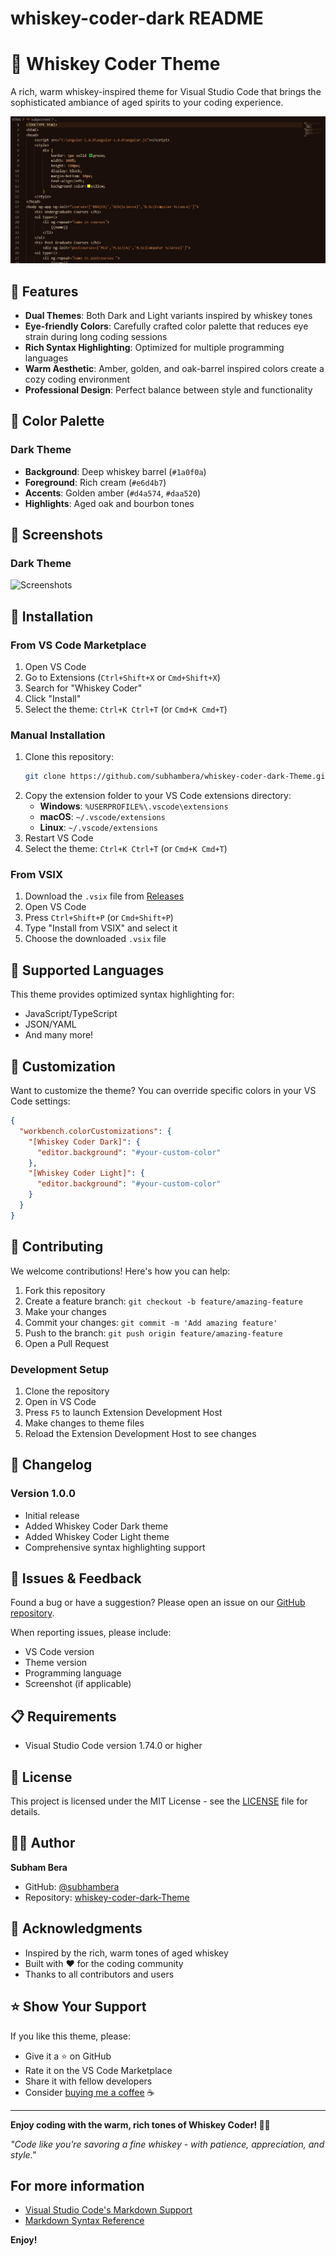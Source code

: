 # whiskey-coder-dark README

# 🥃 Whiskey Coder Theme

A rich, warm whiskey-inspired theme for Visual Studio Code that brings the sophisticated ambiance of aged spirits to your coding experience.

![Whiskey Coder Logo](Screenshots\HTML.jpg)

## 🌟 Features

- **Dual Themes**: Both Dark and Light variants inspired by whiskey tones
- **Eye-friendly Colors**: Carefully crafted color palette that reduces eye strain during long coding sessions
- **Rich Syntax Highlighting**: Optimized for multiple programming languages
- **Warm Aesthetic**: Amber, golden, and oak-barrel inspired colors create a cozy coding environment
- **Professional Design**: Perfect balance between style and functionality

## 🎨 Color Palette

### Dark Theme
- **Background**: Deep whiskey barrel (`#1a0f0a`)
- **Foreground**: Rich cream (`#e6d4b7`)
- **Accents**: Golden amber (`#d4a574`, `#daa520`)
- **Highlights**: Aged oak and bourbon tones

## 📸 Screenshots

### Dark Theme
![Screenshots](Screenshots)



## 🚀 Installation

### From VS Code Marketplace
1. Open VS Code
2. Go to Extensions (`Ctrl+Shift+X` or `Cmd+Shift+X`)
3. Search for "Whiskey Coder"
4. Click "Install"
5. Select the theme: `Ctrl+K Ctrl+T` (or `Cmd+K Cmd+T`)

### Manual Installation
1. Clone this repository:
   ```bash
   git clone https://github.com/subhambera/whiskey-coder-dark-Theme.git
   ```
2. Copy the extension folder to your VS Code extensions directory:
   - **Windows**: `%USERPROFILE%\.vscode\extensions`
   - **macOS**: `~/.vscode/extensions`
   - **Linux**: `~/.vscode/extensions`
3. Restart VS Code
4. Select the theme: `Ctrl+K Ctrl+T` (or `Cmd+K Cmd+T`)

### From VSIX
1. Download the `.vsix` file from [Releases](https://github.com/subhambera/whiskey-coder-dark-Theme/releases)
2. Open VS Code
3. Press `Ctrl+Shift+P` (or `Cmd+Shift+P`)
4. Type "Install from VSIX" and select it
5. Choose the downloaded `.vsix` file

## 🎯 Supported Languages

This theme provides optimized syntax highlighting for:

- JavaScript/TypeScript
- JSON/YAML
- And many more!

## 🔧 Customization

Want to customize the theme? You can override specific colors in your VS Code settings:

```json
{
  "workbench.colorCustomizations": {
    "[Whiskey Coder Dark]": {
      "editor.background": "#your-custom-color"
    },
    "[Whiskey Coder Light]": {
      "editor.background": "#your-custom-color"
    }
  }
}
```

## 🤝 Contributing

We welcome contributions! Here's how you can help:

1. Fork this repository
2. Create a feature branch: `git checkout -b feature/amazing-feature`
3. Make your changes
4. Commit your changes: `git commit -m 'Add amazing feature'`
5. Push to the branch: `git push origin feature/amazing-feature`
6. Open a Pull Request

### Development Setup

1. Clone the repository
2. Open in VS Code
3. Press `F5` to launch Extension Development Host
4. Make changes to theme files
5. Reload the Extension Development Host to see changes

## 📝 Changelog

### Version 1.0.0
- Initial release
- Added Whiskey Coder Dark theme
- Added Whiskey Coder Light theme
- Comprehensive syntax highlighting support

## 🐛 Issues & Feedback

Found a bug or have a suggestion? Please open an issue on our [GitHub repository](https://github.com/subhambera/whiskey-coder-dark-Theme/issues).

When reporting issues, please include:
- VS Code version
- Theme version
- Programming language
- Screenshot (if applicable)

## 📋 Requirements

- Visual Studio Code version 1.74.0 or higher

## 📄 License

This project is licensed under the MIT License - see the [LICENSE](LICENSE) file for details.

## 👨‍💻 Author

**Subham Bera**
- GitHub: [@subhambera](https://github.com/subhambera)
- Repository: [whiskey-coder-dark-Theme](https://github.com/subhambera/whiskey-coder-dark-Theme)

## 🙏 Acknowledgments

- Inspired by the rich, warm tones of aged whiskey
- Built with ❤️ for the coding community
- Thanks to all contributors and users

## ⭐ Show Your Support

If you like this theme, please:
- Give it a ⭐ on GitHub
- Rate it on the VS Code Marketplace
- Share it with fellow developers
- Consider [buying me a coffee](https://buymeacoffee.com/subhambera) ☕

---

**Enjoy coding with the warm, rich tones of Whiskey Coder! 🥃✨**

*"Code like you're savoring a fine whiskey - with patience, appreciation, and style."*

## For more information

* [Visual Studio Code's Markdown Support](http://code.visualstudio.com/docs/languages/markdown)
* [Markdown Syntax Reference](https://help.github.com/articles/markdown-basics/)

**Enjoy!**
